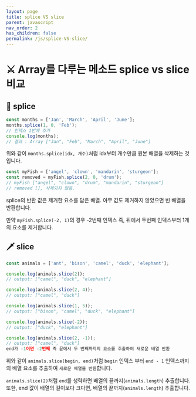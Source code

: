 ```yaml
---
layout: page
title: splice VS slice
parent: javascript
nav_order: 2
has_children: false
permalink: /js/splice-VS-slice/
---
```


# ⚔️ Array를 다루는 메소드 splice vs slice 비교

## 🔪 splice
``` javascript
const months = ['Jan', 'March', 'April', 'June'];
months.splice(1, 0, 'Feb');
// 인덱스 1번에 추가
console.log(months);
// 결과 : Array ["Jan", "Feb", "March", "April", "June"]
```
위와 같이 `months.splice(idx, 개수)`처럼 idx부터 개수만큼 원본 배열을 삭제하는 것입니다.

``` javascript
const myFish = ['angel', 'clown', 'mandarin', 'sturgeon'];
const removed = myFish.splice(2, 0, 'drum');
// myFish ["angel", "clown", "drum", "mandarin", "sturgeon"]
// removed [], 삭제되지 않음.
```

splice의 반환 값은 제거한 요소를 담은 배열. 아무 값도 제거하지 않았으면 빈 배열을 반환합니다.

만약 `myFish.splice(-2, 1)`의 경우 -2번째 인덱스 즉, 뒤에서 두번째 인덱스부터 1개의 요소를 제거합니다.

## 🗡 slice
``` javascript
const animals = ['ant', 'bison', 'camel', 'duck', 'elephant'];

console.log(animals.slice(2));
// output: ["camel", "duck", "elephant"]

console.log(animals.slice(2, 4));
// output: ["camel", "duck"]

console.log(animals.slice(1, 5));
// output: ["bison", "camel", "duck", "elephant"]

console.log(animals.slice(-2));
// output: ["duck", "elephant"]

console.log(animals.slice(2, -1));
// output: ["camel", "duck"]
end가 -1이면 -2번째 즉 끝에서 두 번째까지의 요소를 추출하여 새로운 배열 반환
```
위와 같이 `animals.slice(begin, end)`처럼 `begin` 인덱스 부터 `end - 1` 인덱스까지의 배열 요소를 추출하여 `새로운 배열을 반환`합니다.

`animals.slice(2)`처럼 `end`를 생략하면 배열의 끝까지(`animals.length`) 추출합니다.
또한, end 값이 배열의 길이보다 크다면, 배열의 끝까지(`animals.length`) 추출합니다.